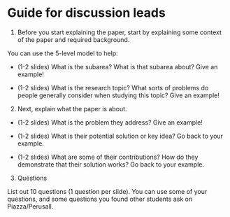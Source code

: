 # Guide for discussion leads

1. Before you start explaining the paper, start by explaining some context of the paper and required background.

You can use the 5-level model to help:

- (1-2 slides) What is the subarea?
What is that subarea about?
Give an example!

- (1-2 slides) What is the research topic?
What sorts of problems do people generally consider when studying this topic?
Give an example!

2. Next, explain what the paper is about.

- (1-2 slides) What is the problem they address?
Give an example!

- (1-2 slides) What is their potential solution or key idea?
Go back to your example.

- (1-2 slides) What are some of their contributions?
How do they demonstrate that their solution works?
Go back to your example.

3. Questions

List out 10 questions (1 question per slide).
You can use some of your questions, and some questions you found
other students ask on Piazza/Perusall.
